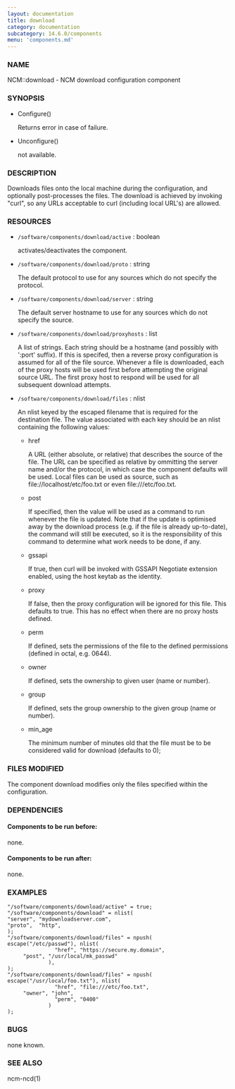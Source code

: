 ```yaml
---
layout: documentation
title: download
category: documentation
subcategory: 14.6.0/components
menu: 'components.md'
---
```

### NAME

NCM::download - NCM download configuration component

### SYNOPSIS

- Configure()

    Returns
    error in case of failure.

- Unconfigure()

    not available.

### DESCRIPTION

Downloads files onto the local machine during the configuration, and
optionally post-processes the files. The download is achieved by
invoking "curl", so any URLs acceptable to curl (including local
URL's) are allowed.

### RESOURCES

- `/software/components/download/active` : boolean

    activates/deactivates the component.

- `/software/components/download/proto` : string

    The default protocol to use for any sources which do not
    specify the protocol.

- `/software/components/download/server` : string

    The default server hostname to use for any sources which
    do not specify the source.

- `/software/components/download/proxyhosts` : list

    A list of strings. Each string should be a hostname (and possibly with ':port'
    suffix). If this is specifed, then a reverse proxy configuration is assumed
    for all of the file source. Whenever a file is downloaded, each of the
    proxy hosts will be used first before attempting the original source URL. The
    first proxy host to respond will be used for all subsequent download attempts.

- `/software/components/download/files` : nlist

    An nlist keyed by the escaped filename that is required for the
    destination file. The value associated with each key should be an
    nlist containing the following values:

    - href

        A URL (either absolute, or relative) that describes the source of the
        file. The URL can be specified as relative by ommitting the server
        name and/or the protocol, in which case the component defaults will be
        used. Local files can be used as source, such as
        file://localhost/etc/foo.txt or even file:///etc/foo.txt.

    - post

        If specified, then the value will be used as a command to run
        whenever the file is updated. Note that if the update is
        optimised away by the download process (e.g. if the file is
        already up-to-date), the command will still be executed, so it
        is the responsibility of this command to determine what work
        needs to be done, if any.

    - gssapi

        If true, then curl will be invoked with GSSAPI Negotiate
        extension enabled, using the host keytab as the identity.

    - proxy

        If false, then the proxy configuration will be ignored for
        this file. This defaults to true. This has no effect when
        there are no proxy hosts defined.

    - perm

        If defined, sets the permissions of the file to the defined
        permissions (defined in octal, e.g. 0644).

    - owner

        If defined, sets the ownership to given user (name or number).

    - group

        If defined, sets the group ownership to the given group (name or number).

    - min\_age

        The minimum number of minutes old that the file must be to be considered valid for download (defaults to 0);

### FILES MODIFIED

The component download modifies only the files specified within
the configuration.

### DEPENDENCIES

#### Components to be run before:

none.

#### Components to be run after:

none.

### EXAMPLES

    "/software/components/download/active" = true;
    "/software/components/download" = nlist(
	"server", "mydownloadserver.com",
	"proto",  "http",
    );
    "/software/components/download/files" = npush(
	escape("/etc/passwd"), nlist(
                   "href", "https://secure.my.domain",
		 "post", "/usr/local/mk_passwd"
                 ),
    );
    "/software/components/download/files" = npush(
	escape("/usr/local/foo.txt"), nlist(
                   "href", "file:///etc/foo.txt",
		 "owner", "john",
                   "perm", "0400"
                 )
    );

### BUGS

none known.

### SEE ALSO

ncm-ncd(1)
